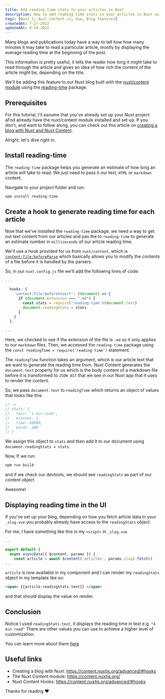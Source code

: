 ```yaml
---
title: Add reading time stats to your articles in Nuxt
description: How to add reading time stats to your articles in Nuxt using the Nuxt Content module and reading-time
tags: [Nuxt 2, Nuxt Content v1, Vue, Blog features]
createdAt: 7-27-2022
updatedAt: 8-19-2022
---
```


Many blogs and publications today have a way to tell how how many minutes it may take to read a particular article, mostly by displaying the average reading time at the beginning of the post.

This information is pretty useful, it tells the reader how long it might take to read through the article and gives an idea of how rich the content of the article might be, depending on the title.

We'll be adding this feature to our Nuxt blog built with the [nuxt/content module](https://content.nuxtjs.org/) using the [reading-time](https://github.com/ngryman/reading-time) package.

## Prerequisites

For this tutorial, I'll assume that you've already set up your Nuxt project aFnd already have the nuxt/content module installed and set up.
If you don't, and want to follow along, you can check out this article on [creating a blog with Nuxt and Nuxt Content](https://nuxtjs.org/blog/creating-blog-with-nuxt-content).

Alright, let's dive right in.

## Install reading-time

The `reading-time` package helps you generate an estimate of how long an article will take to read. We just need to pass it our text, `HTML` or `markdown` content.

Navigate to your project folder and run:

```bash
npm install reading-time
```

## Create a hook to generate reading time for each article

Now that we've installed  the `reading-time` package, we need a way to get out text content from our articles and pas the to `reading-time` to generate an estimate number in `milliseconds` of our article reading time.

We'll use a hook provided for us from `nuxt/content`,  which is [`content:file:beforeParse`](https://content.nuxtjs.org/advanced/#contentfilebeforeparse) which basically allows you to modify the contents of a file before it is handled by the parsers.

So, in our `nuxt.config.js` file we'll add the following lines of code:

```javascript
...

  hooks: {
    'content:file:beforeInsert': (document) => {
      if (document.extension === ".md") {
        const stats = require('reading-time')(document.text)
        document.readingStats = stats
      }
    }
  },

...
```

Here, we checked to see if the extension of the file is `.md` so it only applies to our `markdown` files.
Then, we accessed the `reading-time` package using the `const readingTime = require('reading-time')` statement.

The `readingTime` function takes an argument, which is our article text that we want to generate the reading time from. Nuxt Content generates the `document.text` property for us which is the body content of a markdown file before it is transformed to `JSON AST` that we see in our Nuxt app that it uses to render the content.

So, we pass `document.text` to `readingTime` which returns an object of values that looks like this:

```javascript
// ->
// stats: {
//   text: '1 min read',
//   minutes: 1,
//   time: 60000,
//   words: 200
// }
```

We assign this object to `stats` and then add it to our document using `document.readingStats = stats`.

Now, If we run:

```bash
npm run build
```

and if we check our devtools, we should see `readingStats` as part of our content object

<img-cont src="Add-reading-time-stats-to-your-articles-in-Nuxt/add-reading-time-stats-vue-devtools-Annotation 2021-07-27 160819.png" alt="The readingStats object in vue devtools" style="zoom:150%;"></img-cont>

Awesome!

## Displaying reading time in the UI

If you've set up your blog, depending on how you fetch article data in your `_slug.vue` you probably already have access to the `readingStats` object.

For me, I have something like this in my `<sript>` in `_slug.vue`

```javascript
...

export default {
  async asyncData({ $content, params }) {
    const article = await $content('articles', params.slug).fetch()
...
```

`article` is now available in my component and I can render my `readingStats` object in my template like so:

``` html
<span> {{article.readingStats.text}} </span>
```

and that should display the value on render.

## Conclusion

Notice I used `readingStats.text`, it displays the reading time in text e.g. `"4 min read"`
There are other values you can use to achieve a higher level of customization.

You can learn more about them [here](https://github.com/ngryman/reading-time)

## Useful links

- Creating a blog with Nuxt: <https://content.nuxtjs.org/advanced/#hooks>
- The Nuxt Content module: <https://content.nuxtjs.org/>
- Nuxt Content Hooks: <https://content.nuxtjs.org/advanced/#hooks>

Thanks for reading ❤
